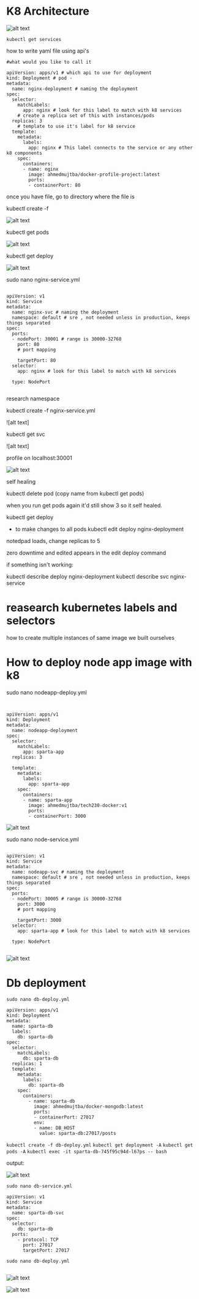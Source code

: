 # K8 Architecture

![alt text](./assets/k8-architecture.png)

```
kubectl get services
```

how to write yaml file using api's

```
#what would you like to call it

apiVersion: apps/v1 # which api to use for deployment
kind: Deployment # pod -
metadata:
  name: nginx-deployment # naming the deployment
spec:
  selector:
    matchLabels:
      app: nginx # look for this label to match with k8 services
    # create a replica set of this with instances/pods
  replicas: 3
    # template to use it's label for k8 service
  template:
    metadata:
      labels:
        app: nginx # This label connects to the service or any other k8 components
    spec:
      containers:
      - name: nginx
        image: ahmedmujtba/docker-profile-project:latest
        ports:
        - containerPort: 80
```

once you have file, go to directory where the file is

kubectl create -f <filename>

![alt text](./assets/k8-create.png)

kubectl get pods

![alt text](./assets/pods-running.png)

kubectl get deploy

![alt text](./assets/k8-get-deploy.png)

sudo nano nginx-service.yml

```

apiVersion: v1
kind: Service
metadata:
  name: nginx-svc # naming the deployment
  namespace: default # sre , not needed unless in production, keeps things separated
spec:
  ports:
  - nodePort: 30001 # range is 30000-32768
    port: 80
    # port mapping

    targetPort: 80
  selector:
    app: nginx # look for this label to match with k8 services

  type: NodePort


```

research namespace

kubectl create -f nginx-service.yml

![alt text]

kubectl get svc

![alt text]

profile on localhost:30001

![alt text](./assets/)

self healing

kubectl delete pod (copy name from kubectl get pods)

when you run get pods again it'd still show 3 so it self healed.

kubectl get deploy

- to make changes to all pods
  kubectl edit deploy nginx-deployment

notedpad loads, change replicas to 5

zero downtime and edited appears in the edit deploy command

if something isn't working:

kubectl describe deploy nginx-deployment
kubectl describe svc nginx-service

# reasearch kubernetes labels and selectors

how to create multiple instances of same image we built ourselves

# How to deploy node app image with k8

sudo nano nodeapp-deploy.yml

```


apiVersion: apps/v1
kind: Deployment
metadata:
  name: nodeapp-deployment
spec:
  selector:
    matchLabels:
      app: sparta-app
  replicas: 3

  template:
    metadata:
      labels:
        app: sparta-app
    spec:
      containers:
      - name: sparta-app
        image: ahmedmujtba/tech230-docker:v1
        ports:
        - containerPort: 3000
```

![alt text](./assets/node-deploy.png)

sudo nano node-service.yml

```

apiVersion: v1
kind: Service
metadata:
  name: nodeapp-svc # naming the deployment
  namespace: default # sre , not needed unless in production, keeps things separated
spec:
  ports:
  - nodePort: 30005 # range is 30000-32768
    port: 3000
    # port mapping

    targetPort: 3000
  selector:
    app: sparta-app # look for this label to match with k8 services

  type: NodePort


```

![alt text](./assets/node-k8-deployed.png)

# Db deployment

`sudo nano db-deploy.yml`

```
apiVersion: apps/v1
kind: Deployment
metadata:
  name: sparta-db
  labels:
    db: sparta-db
spec:
  selector:
    matchLabels:
      db: sparta-db
  replicas: 1
  template:
    metadata:
      labels:
        db: sparta-db
    spec:
      containers:
        - name: sparta-db
          image: ahmedmujtba/docker-mongodb:latest
          ports:
          - containerPort: 27017
          env:
          - name: DB_HOST
            value: sparta-db:27017/posts

```

`kubectl create -f db-deploy.yml`
`kubectl get deployment -A`
`kubectl get pods -A`
`kubectl exec -it sparta-db-745f95c94d-l67ps -- bash`

output:

![alt text](./assets/db-connection.png)

`sudo nano db-service.yml`

```
apiVersion: v1
kind: Service
metadata:
  name: sparta-db-svc
spec:
  selector:
    db: sparta-db
  ports:
    - protocol: TCP
      port: 27017
      targetPort: 27017

```

`sudo nano db-deploy.yml`

```

```

![alt text](./assets/app-page-k8.png)

![alt text](./assets/post-page-k8.png)
